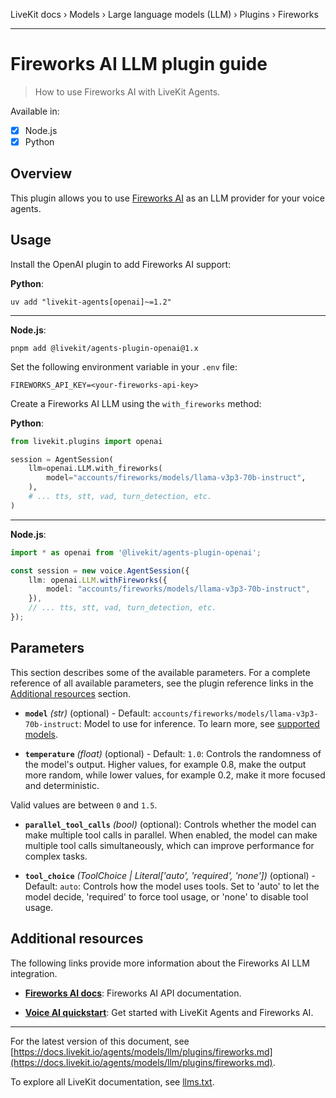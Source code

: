 LiveKit docs › Models › Large language models (LLM) › Plugins › Fireworks

---

# Fireworks AI LLM plugin guide

> How to use Fireworks AI with LiveKit Agents.

Available in:
- [x] Node.js
- [x] Python

## Overview

This plugin allows you to use [Fireworks AI](https://fireworks.ai/) as an LLM provider for your voice agents.

## Usage

Install the OpenAI plugin to add Fireworks AI support:

**Python**:

```shell
uv add "livekit-agents[openai]~=1.2"

```

---

**Node.js**:

```shell
pnpm add @livekit/agents-plugin-openai@1.x

```

Set the following environment variable in your `.env` file:

```shell
FIREWORKS_API_KEY=<your-fireworks-api-key>

```

Create a Fireworks AI LLM using the `with_fireworks` method:

**Python**:

```python
from livekit.plugins import openai

session = AgentSession(
    llm=openai.LLM.with_fireworks(
        model="accounts/fireworks/models/llama-v3p3-70b-instruct",
    ),
    # ... tts, stt, vad, turn_detection, etc.
)

```

---

**Node.js**:

```typescript
import * as openai from '@livekit/agents-plugin-openai';

const session = new voice.AgentSession({
    llm: openai.LLM.withFireworks({
        model: "accounts/fireworks/models/llama-v3p3-70b-instruct",
    }),
    // ... tts, stt, vad, turn_detection, etc.
});

```

## Parameters

This section describes some of the available parameters. For a complete reference of all available parameters, see the plugin reference links in the [Additional resources](#additional-resources) section.

- **`model`** _(str)_ (optional) - Default: `accounts/fireworks/models/llama-v3p3-70b-instruct`: Model to use for inference. To learn more, see [supported models](https://docs.fireworks.ai/models/).

- **`temperature`** _(float)_ (optional) - Default: `1.0`: Controls the randomness of the model's output. Higher values, for example 0.8, make the output more random, while lower values, for example 0.2, make it more focused and deterministic.

Valid values are between `0` and `1.5`.

- **`parallel_tool_calls`** _(bool)_ (optional): Controls whether the model can make multiple tool calls in parallel. When enabled, the model can make multiple tool calls simultaneously, which can improve performance for complex tasks.

- **`tool_choice`** _(ToolChoice | Literal['auto', 'required', 'none'])_ (optional) - Default: `auto`: Controls how the model uses tools. Set to 'auto' to let the model decide, 'required' to force tool usage, or 'none' to disable tool usage.

## Additional resources

The following links provide more information about the Fireworks AI LLM integration.

- **[Fireworks AI docs](https://docs.fireworks.ai/docs/overview)**: Fireworks AI API documentation.

- **[Voice AI quickstart](https://docs.livekit.io/agents/start/voice-ai.md)**: Get started with LiveKit Agents and Fireworks AI.

---


For the latest version of this document, see [https://docs.livekit.io/agents/models/llm/plugins/fireworks.md](https://docs.livekit.io/agents/models/llm/plugins/fireworks.md).

To explore all LiveKit documentation, see [llms.txt](https://docs.livekit.io/llms.txt).